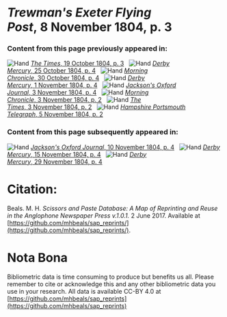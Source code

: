 # *Trewman's Exeter Flying Post*, 8 November 1804, p. 3  
  
### Content from this page previously appeared in:  
![Hand](http://scissorsandpaste.net/wp-content/uploads/2017/06/smallhandpointer.png) [*The Times*, 19 October 1804, p. 3](https://mhbeals.github.io/sap_html/The-Times/The-Times-19-October-1804-p-3)  
![Hand](http://scissorsandpaste.net/wp-content/uploads/2017/06/smallhandpointer.png) [*Derby Mercury*, 25 October 1804, p. 4](https://mhbeals.github.io/sap_html/Derby-Mercury/Derby-Mercury-25-October-1804-p-4)  
![Hand](http://scissorsandpaste.net/wp-content/uploads/2017/06/smallhandpointer.png) [*Morning Chronicle*, 30 October 1804, p. 4](https://mhbeals.github.io/sap_html/Morning-Chronicle/Morning-Chronicle-30-October-1804-p-4)  
![Hand](http://scissorsandpaste.net/wp-content/uploads/2017/06/smallhandpointer.png) [*Derby Mercury*, 1 November 1804, p. 4](https://mhbeals.github.io/sap_html/Derby-Mercury/Derby-Mercury-1-November-1804-p-4)  
![Hand](http://scissorsandpaste.net/wp-content/uploads/2017/06/smallhandpointer.png) [*Jackson's Oxford Journal*, 3 November 1804, p. 4](https://mhbeals.github.io/sap_html/Jackson's-Oxford-Journal/Jackson's-Oxford-Journal-3-November-1804-p-4)  
![Hand](http://scissorsandpaste.net/wp-content/uploads/2017/06/smallhandpointer.png) [*Morning Chronicle*, 3 November 1804, p. 2](https://mhbeals.github.io/sap_html/Morning-Chronicle/Morning-Chronicle-3-November-1804-p-2)  
![Hand](http://scissorsandpaste.net/wp-content/uploads/2017/06/smallhandpointer.png) [*The Times*, 3 November 1804, p. 2](https://mhbeals.github.io/sap_html/The-Times/The-Times-3-November-1804-p-2)  
![Hand](http://scissorsandpaste.net/wp-content/uploads/2017/06/smallhandpointer.png) [*Hampshire Portsmouth Telegraph*, 5 November 1804, p. 2](https://mhbeals.github.io/sap_html/Hampshire-Portsmouth-Telegraph/Hampshire-Portsmouth-Telegraph-5-November-1804-p-2)  
  
### Content from this page subsequently appeared in:  
![Hand](http://scissorsandpaste.net/wp-content/uploads/2017/06/smallhandpointer.png) [*Jackson's Oxford Journal*, 10 November 1804, p. 4](https://mhbeals.github.io/sap_html/Jackson's-Oxford-Journal/Jackson's-Oxford-Journal-10-November-1804-p-4)  
![Hand](http://scissorsandpaste.net/wp-content/uploads/2017/06/smallhandpointer.png) [*Derby Mercury*, 15 November 1804, p. 4](https://mhbeals.github.io/sap_html/Derby-Mercury/Derby-Mercury-15-November-1804-p-4)  
![Hand](http://scissorsandpaste.net/wp-content/uploads/2017/06/smallhandpointer.png) [*Derby Mercury*, 29 November 1804, p. 4](https://mhbeals.github.io/sap_html/Derby-Mercury/Derby-Mercury-29-November-1804-p-4)  


# Citation: 

Beals. M. H. *Scissors and Paste Database: A Map of Reprinting and Reuse in the Anglophone Newspaper Press v.1.0.1.* 2 June 2017. Available at [https://github.com/mhbeals/sap_reprints/](https://github.com/mhbeals/sap_reprints/). 

# Nota Bona

Bibliometric data is time consuming to produce but benefits us all. Please remember to cite or acknowledge this and any other bibliometric data you use in your research. All data is available CC-BY 4.0 at [https://github.com/mhbeals/sap_reprints](https://github.com/mhbeals/sap_reprints)